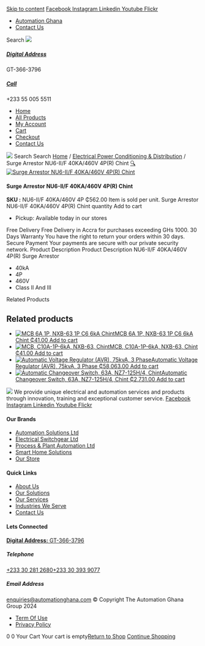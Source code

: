 [Skip to content](https://store.automationghana.com/product/surge-arrestor-nu6-ii-f-40ka-460v-4pr/#content)
[ Facebook ](https://www.facebook.com/automationgh/) [ Instagram ](https://www.instagram.com/automationgh/) [ Linkedin ](https://www.linkedin.com/company/the-automation-ghana-limited/) [ Youtube ](https://www.youtube.com/channel/UCurrRDUSm5oIW39VXjn1u0w) [ Flickr ](https://www.flickr.com/photos/181794037@N07/)
  * [ Automation Ghana ](https://automationghana.com)
  * [ Contact Us ](https://store.automationghana.com/contact/)


Search
[ ![](https://store.automationghana.com/wp-content/uploads/2024/04/Website-TAGG-Logo-BLUE.png) ](https://store.automationghana.com/)
[ ](https://maps.app.goo.gl/m4xeaagWCNbLk4jM6)
#####  [ Digital Address ](https://maps.app.goo.gl/m4xeaagWCNbLk4jM6)
GT-366-3796 
[ ](tel:+233550055511)
#####  [ Call ](tel:+233550055511)
+233 55 005 5511 
  * [Home](https://store.automationghana.com/)
  * [All Products](https://store.automationghana.com/shop/)
  * [My Account](https://store.automationghana.com/my-account/)
  * [Cart](https://store.automationghana.com/cart/)
  * [Checkout](https://store.automationghana.com/checkout/)
  * [Contact Us](https://store.automationghana.com/contact/)


[![](https://store.automationghana.com/wp-content/uploads/2024/04/AutomationGhana_logo_white.png)](https://store.automationghana.com)
Search
Search
[Home](https://store.automationghana.com) / [Electrical Power Conditioning & Distribution](https://store.automationghana.com/product-category/electrical-power-distribution/) / Surge Arrestor NU6-II/F 40KA/460V 4P(R) Chint
[🔍](https://store.automationghana.com/product/surge-arrestor-nu6-ii-f-40ka-460v-4pr/)
[![Surge Arrestor NU6-II/F 40KA/460V 4P\(R\) Chint](https://store.automationghana.com/wp-content/uploads/2021/04/Surge-Arrestor-NU6-II_F-40KA_460V-4PR.jpg)](https://store.automationghana.com/wp-content/uploads/2021/04/Surge-Arrestor-NU6-II_F-40KA_460V-4PR.jpg)
####  Surge Arrestor NU6-II/F 40KA/460V 4P(R) Chint 
**SKU :** NU6-II/F 40KA/460V 4P 
₵562.00
Item is sold per unit.
Surge Arrestor NU6-II/F 40KA/460V 4P(R) Chint quantity
Add to cart
  * Pickup: Available today in our stores


Free Delivery 
Free Delivery in Accra for purchases exceeding GHs 1000. 
30 Days Warranty 
You have the right to return your orders within 30 days. 
Secure Payment 
Your payments are secure with our private security network. 
Product Description
Product Description
NU6-II/F 40KA/460V 4P(R) Surge Arrestor 
  * 40kA
  * 4P
  * 460V
  * Class II And III


Related Products 
## Related products
  * [![MCB 6A 1P, NXB-63 1P C6 6kA Chint](https://store.automationghana.com/wp-content/uploads/2020/04/NXB-63-1P-C6-6KA-300x300.jpg)MCB 6A 1P, NXB-63 1P C6 6kA Chint ₵41.00 ](https://store.automationghana.com/product/mcb-nxb-63-1p-c6-6ka-chint/)
[Add to cart](https://store.automationghana.com/product/surge-arrestor-nu6-ii-f-40ka-460v-4pr/?add-to-cart=1781)
  * [![MCB, C10A-1P-6kA, NXB-63, Chint](https://store.automationghana.com/wp-content/uploads/2020/04/NXB-63-C10-1P-300x300.jpg)MCB, C10A-1P-6kA, NXB-63, Chint ₵41.00 ](https://store.automationghana.com/product/mcb-nxb-63-1p-c10-6ka-chint/)
[Add to cart](https://store.automationghana.com/product/surge-arrestor-nu6-ii-f-40ka-460v-4pr/?add-to-cart=1776)
  * [![Automatic Voltage Regulator \(AVR\), 75kvA, 3 Phase](https://store.automationghana.com/wp-content/uploads/2020/04/TNSZSBW-75-300x300.jpg)Automatic Voltage Regulator (AVR), 75kvA, 3 Phase ₵58,063.00 ](https://store.automationghana.com/product/avr-tnszsbw-75-chint/)
[Add to cart](https://store.automationghana.com/product/surge-arrestor-nu6-ii-f-40ka-460v-4pr/?add-to-cart=1641)
  * [![Automatic Changeover Switch, 63A, NZ7-125H/4, Chint](https://store.automationghana.com/wp-content/uploads/2020/04/automatic-changeover.jpg)Automatic Changeover Switch, 63A, NZ7-125H/4, Chint ₵2,731.00 ](https://store.automationghana.com/product/automatic-changeover-switch-nz7-125h-4-63a-chint/)
[Add to cart](https://store.automationghana.com/product/surge-arrestor-nu6-ii-f-40ka-460v-4pr/?add-to-cart=1627)


![](https://store.automationghana.com/wp-content/uploads/2024/04/AutomationGhana_logo_white.png)
We provide unique electrical and automation services and products through innovation, training and exceptional customer service.
[ Facebook ](https://www.facebook.com/automationgh/) [ Instagram ](https://www.instagram.com/automationgh/) [ Linkedin ](https://www.linkedin.com/company/the-automation-ghana-limited/) [ Youtube ](https://www.youtube.com/channel/UCurrRDUSm5oIW39VXjn1u0w) [ Flickr ](https://www.flickr.com/photos/181794037@N07/)
#### Our Brands
  * [ Automation Solutions Ltd ](https://store.automationghana.com/product/surge-arrestor-nu6-ii-f-40ka-460v-4pr/)
  * [ Electrical Switchgear Ltd ](https://store.automationghana.com/product/surge-arrestor-nu6-ii-f-40ka-460v-4pr/)
  * [ Process & Plant Automation Ltd ](https://store.automationghana.com/product/surge-arrestor-nu6-ii-f-40ka-460v-4pr/)
  * [ Smart Home Solutions ](https://store.automationghana.com/product/surge-arrestor-nu6-ii-f-40ka-460v-4pr/)
  * [ Our Store ](https://store.automationghana.com/product/surge-arrestor-nu6-ii-f-40ka-460v-4pr/)


#### Quick Links
  * [ About Us ](https://store.automationghana.com/product/surge-arrestor-nu6-ii-f-40ka-460v-4pr/)
  * [ Our Solutions ](https://store.automationghana.com/product/surge-arrestor-nu6-ii-f-40ka-460v-4pr/)
  * [ Our Services ](https://store.automationghana.com/product/surge-arrestor-nu6-ii-f-40ka-460v-4pr/)
  * [ Industries We Serve ](https://store.automationghana.com/product/surge-arrestor-nu6-ii-f-40ka-460v-4pr/)
  * [ Contact Us ](https://store.automationghana.com/product/surge-arrestor-nu6-ii-f-40ka-460v-4pr/)


#### Lets Connected
[**Digital Address:** GT-366-3796](https://maps.app.goo.gl/m4xeaagWCNbLk4jM6)
#####  Telephone 
[ +233 30 281 2680](tel:+233302812680)[+233 30 393 9077](https://store.automationghana.com/product/surge-arrestor-nu6-ii-f-40ka-460v-4pr/+233303939077)
#####  Email Address 
enquiries@automationghana.com 
© Copyright The Automation Ghana Group 2024
  * [ Term Of Use ](https://store.automationghana.com/product/surge-arrestor-nu6-ii-f-40ka-460v-4pr/)
  * [ Privacy Policy ](https://store.automationghana.com/product/surge-arrestor-nu6-ii-f-40ka-460v-4pr/)


0
0
Your Cart
Your cart is empty[Return to Shop](https://store.automationghana.com/shop/)
[Continue Shopping](https://store.automationghana.com/product/surge-arrestor-nu6-ii-f-40ka-460v-4pr/)
